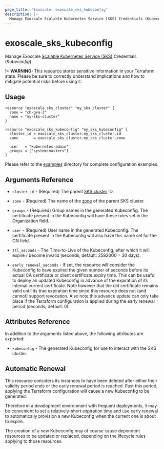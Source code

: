 ```yaml
---
page_title: "Exoscale: exoscale_sks_kubeconfig"
description: |-
  Manage Exoscale Scalable Kubernetes Service (SKS) Credentials (Kubeconfig).
---
```


# exoscale\_sks\_kubeconfig

Manage Exoscale [Scalable Kubernetes Service (SKS)](https://community.exoscale.com/documentation/sks/) Credentials (*Kubeconfig*).

!> **WARNING:** This resource stores sensitive information in your Terraform state. Please be sure to correctly understand implications and how to mitigate potential risks before using it.


## Usage

```hcl
resource "exoscale_sks_cluster" "my_sks_cluster" {
  zone = "ch-gva-2"
  name = "my-sks-cluster"
}

resource "exoscale_sks_kubeconfig" "my_sks_kubeconfig" {
  cluster_id = exoscale_sks_cluster.my_sks_cluster.id
  zone       = exoscale_sks_cluster.my_sks_cluster.zone

  user   = "kubernetes-admin"
  groups = ["system:masters"]
}
```

Please refer to the [examples](../../examples/) directory for complete configuration examples.


## Arguments Reference

[zone]: https://www.exoscale.com/datacenters/

* `cluster_id` - (Required) The parent [SKS cluster](./sks_cluster) ID.
* `zone` - (Required) The name of the [zone][zone] of the parent SKS cluster.
* `groups` - (Required) Group names in the generated Kubeconfig. The certificate present in the Kubeconfig will have these roles set in the Organization field.
* `user` - (Required) User name in the generated Kubeconfig. The certificate present in the Kubeconfig will also have this name set for the CN field.

* `ttl_seconds` - The Time-to-Live of the Kubeconfig, after which it will expire / become invalid (seconds; default: 2592000 = 30 days).
* `early_renewal_seconds` - If set, the resource will consider the Kubeconfig to have expired the given number of seconds before its actual CA certificate or client certificate expiry time. This can be useful to deploy an updated Kubeconfig in advance of the expiration of its internal current certificate. Note however that the old certificate remains valid until its true expiration time since this resource does not (and cannot) support revocation. Also note this advance update can only take place if the Terraform configuration is applied during the early renewal period (seconds; default: 0).

## Attributes Reference

In addition to the arguments listed above, the following attributes are exported:

* `kubeconfig` - The generated Kubeconfig for use to interact with the SKS cluster.


## Automatic Renewal

This resource considers its instances to have been deleted after either their validity period ends or the early renewal period is reached. Past this period, applying the Terraform configuration will cause a new Kubeconfig to be generated.

Therefore in a development environment with frequent deployments, it may be convenient to set a relatively-short expiration time and use early renewal to automatically provision a new Kubeconfig when the current one is about to expire.

The creation of a new Kubeconfig may of course cause dependent resources to be updated or replaced, depending on the lifecycle rules applying to those resources.
